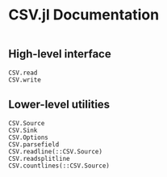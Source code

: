 # CSV.jl Documentation

```@contents
```

## High-level interface
```@docs
CSV.read
CSV.write
```

## Lower-level utilities
```@docs
CSV.Source
CSV.Sink
CSV.Options
CSV.parsefield
CSV.readline(::CSV.Source)
CSV.readsplitline
CSV.countlines(::CSV.Source)
```
